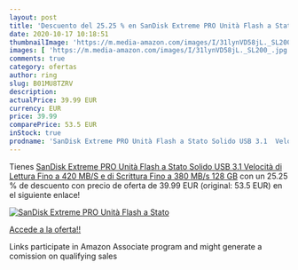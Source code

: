 ```yaml
---
layout: post
title: 'Descuento del 25.25 % en SanDisk Extreme PRO Unità Flash a Stato '
date: 2020-10-17 10:18:51
thumbnailImage: 'https://m.media-amazon.com/images/I/31lynVD58jL._SL200_.jpg'
images: [ 'https://m.media-amazon.com/images/I/31lynVD58jL._SL200_.jpg' ]
comments: true
category: ofertas
author: ring
slug: B01MU8TZRV
description:
actualPrice: 39.99 EUR
currency: EUR
price: 39.99
comparePrice: 53.5 EUR
inStock: true
prodname: 'SanDisk Extreme PRO Unità Flash a Stato Solido USB 3.1  Velocità di Lettura Fino a 420 MB/S e di Scrittura Fino a 380 MB/s  128 GB'
---
```


Tienes [SanDisk Extreme PRO Unità Flash a Stato Solido USB 3.1  Velocità di Lettura Fino a 420 MB/S e di Scrittura Fino a 380 MB/s  128 GB](https://www.amazon.it/dp/B01MU8TZRV/?tag=tolees00-21) con un 25.25 % de descuento con precio de oferta de 39.99 EUR (original: 53.5 EUR) en el siguiente enlace!

[![SanDisk Extreme PRO Unità Flash a Stato ](https://m.media-amazon.com/images/I/31lynVD58jL._SL200_.jpg)](https://www.amazon.it/dp/B01MU8TZRV/?tag=tolees00-21)

[Accede a la oferta!!](https://www.amazon.it/dp/B01MU8TZRV/?tag=tolees00-21)

Links participate in Amazon Associate program and might generate a comission on qualifying sales


